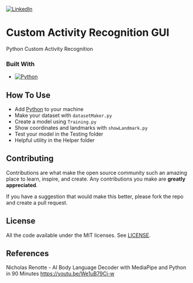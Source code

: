 [![LinkedIn][linkedin-shield]][linkedin-url]

[linkedin-shield]: https://img.shields.io/badge/-LinkedIn-black.svg?style=for-the-badge&logo=linkedin&colorB=555
[linkedin-url]: https://www.linkedin.com/in/evanderchristiandumalang/

# Custom Activity Recognition GUI

Python Custom Activity Recognition

### Built With

* [![Python][Python.org]][Python-url]

[Python.org]: https://img.shields.io/badge/Python-FFFFFF?style=for-the-badge&logo=python&logoColor=blue
[Python-url]: https://www.python.org/

## How To Use

- Add [Python](https://www.python.org/downloads/) to your machine
- Make your dataset with `datasetMaker.py`
- Create a model using `Training.py`
- Show coordinates and landmarks with `showLandmark.py`
- Test your model in the Testing folder
- Helpful utility in the Helper folder 

## Contributing

Contributions are what make the open source community such an amazing place to learn, inspire, and create. Any contributions you make are **greatly appreciated**.

If you have a suggestion that would make this better, please fork the repo and create a pull request.

## License

All the code available under the MIT licenses. See [LICENSE](LICENSE).

## References

Nicholas Renotte - AI Body Language Decoder with MediaPipe and Python in 90 Minutes
https://youtu.be/We1uB79Ci-w
